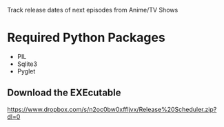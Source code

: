 Track release dates of next episodes from Anime/TV Shows

# Required Python Packages

- PIL
- Sqlite3
- Pyglet
## Download the EXEcutable

https://www.dropbox.com/s/n2oc0bw0xffljvx/Release%20Scheduler.zip?dl=0

